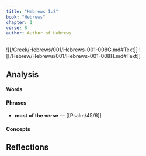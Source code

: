 ```yaml
---
title: "Hebrews 1:8"
book: "Hebrews"
chapter: 1
verse: 8
author: Author of Hebrews
---
```

![[/Greek/Hebrews/001/Hebrews-001-008G.md#Text]]
![[/Hebrew/Hebrews/001/Hebrews-001-008H.md#Text]]

## Analysis

#### Words

#### Phrases
- **most of the verse** — [[Psalm/45/6]]

#### Concepts

## Reflections
